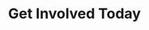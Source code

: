 ---
title : "Get Involved Today"
layout: "goal"
description: "Technologies is about advancement, and innovation is to come out with something original and unique, and MHR is combining this tow terms together, to make high quality and affordable helmet for all motorcycle riders."
image : "images/helmet/c1.png"



########### Goal ##########
goal:
  enable : true
  section : ""
  title: 'Get Involved Today!'
  item:
  - title: 'GIVE'
    desc : '<b>YOUR dollars WILL make a difference! </b><br><br>Any amount can change a refugee`s circumstance and add hope to their difficult lives.<br><br><b>$25</b> can provide school fees for 1 child for 1 month<br><br>
    <br><b>$35</b> can provide a baby supplies package to a birthing refugee woman. <br><br><picture>
    <source media="(min-width:650px)" srcset="/images/donate/1_hub5dc487bf0669ae937bc960a0343be02_1559793_1000x0_resize_q75_h1_box_3.webp" type="image/webp">
    <source media="(min-width:300px)" srcset="/images/donate/1_hub5dc487bf0669ae937bc960a0343be02_1559793_400x0_resize_q75_h1_box_3.webp" type="image/webp">
    <img srcset="/images/donate/1_hub5dc487bf0669ae937bc960a0343be02_1559793_400x0_resize_q90_box_3.png 200w, /images/donate/1_hub5dc487bf0669ae937bc960a0343be02_1559793_600x0_resize_q90_box_3.png 768w, /images/donate/1_hub5dc487bf0669ae937bc960a0343be02_1559793_800x0_resize_q90_box_3.png 1024w, /images/donate/1_hub5dc487bf0669ae937bc960a0343be02_1559793_900x0_resize_q90_box_3.png 1366w" img="" loading="lazy" src="/images/donate/1_hub5dc487bf0669ae937bc960a0343be02_1559793_600x0_resize_q90_box_3.png" class="img-fluid w-100" alt="" name="" id="">
    </picture>
    <b>$250</b> can subsidise birth costs (normal or C-Section) as refugees are charged private rates.<br><br><b>$300</b> provides education for 1 child for 1 year.<br>

    <img src="/images/tool.png"  loading="lazy" class="img-fluid w-100" alt="" name="" id="">
    </picture><br><b>$500</b> provides for complete birthing costs (start to finish) for 1 refugee woman/family<br><br><b>When YOUR dollars are combined with our services and care, a refugee’s life is donationn HOPE.</b>'
    btn : "GIVE"
    url: "donation"
    color: 'blue'
    link: true
    bg: 'green'
  - title: 'Volunteer'
    desc: "<b>If YOU have a heart to serve - join our team and volunteer your services!</b><br><br><br><b>* Education field: </b><br>Short term or long term volunteers are needed to help run small learning centres. Need to speak good English and enjoy working with children who are eager to learn. Teaching experience is welcomed but not essential - can train on site.We can also use help with curriculum developement, which can be done online.<br><br><b>* Mental Health field:</b><br> Trained Social workers, experience in this field or someone who has this field at heart, but without qualification, can still be of great value in this work.<br><br><b>* Birthing field:</b><br> Midwives, Doulas, or the willingness to be trained in these skills, would be most welcome. <br>In all of the above - we need helpers who will be dedicated, flexible and most especially, who have a heart to love, care and respect vulnerable refugees."
    btn: "Contact Us"
    url: "donation"
    color: 'green'
    bg: 'red'
  - title: 'Corporate Partners'
    desc : "The world faces a massive refugee crisis, with more than 200,000 Rohingya refugees within our sphere of influence.<br>With <b>Corporate social responsibility and investment </b> becoming a standard in business strategies, giving back to society and contributing to the community, you have an enormous capacity to support and empower these refugees as full participants in the economy and bring value to society as a whole.<br> <br>This can be recognised as <b>a force for good</b>, creating a positive brand image, attracting talent and investors and increasing brand loyalty in an era when consumers want to see businesses acting as <b>agents of positive change.</b><br>This kind of corporate action says a lot about how they treat their stakeholders.<br><br>As an organization committed to CSR you can partner with us to continue to serve, support, educate and care for these families.<br>Our efforts and services enable organizations to participate through a reliable channel that has proven its dedication to this community over the last 2 years, <b>assisting more than 200 families</b> and which has established several community learning centers. And this is only the beginning. We can do so much more with your support and investment."
    btn : "Contact Us"
    url: "donation"
    color: 'red'
    bg: 'blue'
---
